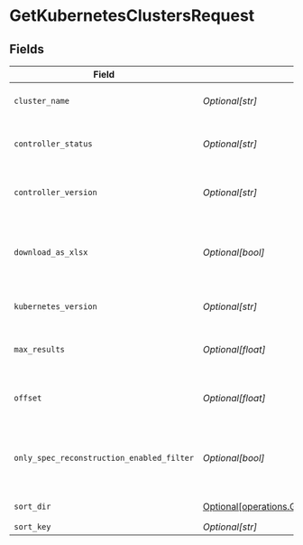 # GetKubernetesClustersRequest


## Fields

| Field                                                                                                            | Type                                                                                                             | Required                                                                                                         | Description                                                                                                      |
| ---------------------------------------------------------------------------------------------------------------- | ---------------------------------------------------------------------------------------------------------------- | ---------------------------------------------------------------------------------------------------------------- | ---------------------------------------------------------------------------------------------------------------- |
| `cluster_name`                                                                                                   | *Optional[str]*                                                                                                  | :heavy_minus_sign:                                                                                               | the cluster name to filter by                                                                                    |
| `controller_status`                                                                                              | *Optional[str]*                                                                                                  | :heavy_minus_sign:                                                                                               | Filter the clusters by controller status                                                                         |
| `controller_version`                                                                                             | *Optional[str]*                                                                                                  | :heavy_minus_sign:                                                                                               | Filter the clusters by controller version                                                                        |
| `download_as_xlsx`                                                                                               | *Optional[bool]*                                                                                                 | :heavy_minus_sign:                                                                                               | When true, the API will return an xlsx file, and pagination will be ignored                                      |
| `kubernetes_version`                                                                                             | *Optional[str]*                                                                                                  | :heavy_minus_sign:                                                                                               | Filter the clusters by k8s version                                                                               |
| `max_results`                                                                                                    | *Optional[float]*                                                                                                | :heavy_minus_sign:                                                                                               | The number of entries to return (pagination)                                                                     |
| `offset`                                                                                                         | *Optional[float]*                                                                                                | :heavy_minus_sign:                                                                                               | Return entries from this offset (pagination)                                                                     |
| `only_spec_reconstruction_enabled_filter`                                                                        | *Optional[bool]*                                                                                                 | :heavy_minus_sign:                                                                                               | retrive only clusters that configured as spec reconstruction enabled.                                            |
| `sort_dir`                                                                                                       | [Optional[operations.GetKubernetesClustersSortDir]](undefined/models/operations/getkubernetesclusterssortdir.md) | :heavy_minus_sign:                                                                                               | sorting direction                                                                                                |
| `sort_key`                                                                                                       | *Optional[str]*                                                                                                  | :heavy_minus_sign:                                                                                               | sort key                                                                                                         |